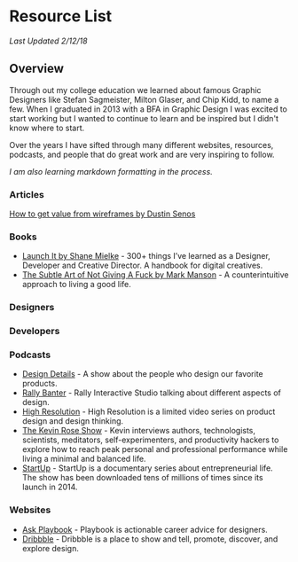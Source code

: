 # Resource List
*Last Updated 2/12/18*


## Overview
Through out my college education we learned about famous Graphic Designers like Stefan Sagmeister, Milton Glaser, and Chip Kidd, to name a few. When I graduated in 2013 with a BFA in Graphic Design I was excited to start working but I wanted to continue to learn and be inspired but I didn't know where to start.

Over the years I have sifted through many different websites, resources, podcasts, and people that do great work and are very inspiring to follow.

*I am also learning markdown formatting in the process.*


### Articles
[How to get value from wireframes by Dustin Senos](https://medium.com/@dustin/how-to-get-value-from-wireframes-f40c2cf27960)


### Books
- [Launch It by Shane Mielke](https://shanemielke.myshopify.com/products/launch-it-ebook) - 300+ things I’ve learned as a Designer, Developer and Creative Director. A handbook for digital creatives.
- [The Subtle Art of Not Giving A Fuck by Mark Manson](https://markmanson.net/books/subtle-art) - A counterintuitive approach to living a good life.


### Designers


### Developers


### Podcasts
- [Design Details](https://spec.fm/podcasts/design-details) - A show about the people who design our favorite products.
- [Rally Banter](https://medium.com/rally-interactive/introducing-rally-banter-e427f552a294) - Rally Interactive Studio talking about different aspects of design. 
- [High Resolution](https://www.highresolution.design/) - High Resolution is a limited video series on product design and design thinking.
- [The Kevin Rose Show](https://www.kevinrose.com/) - Kevin interviews authors, technologists, scientists, meditators, self-experimenters, and productivity hackers to explore how to reach peak personal and professional performance while living a minimal and balanced life.
- [StartUp](https://www.gimletmedia.com/startup/) - StartUp is a documentary series about entrepreneurial life. The show has been downloaded tens of millions of times since its launch in 2014. 

### Websites
- [Ask Playbook](https://askplaybook.com/) - Playbook is actionable career advice for designers.
- [Dribbble](https://dribbble.com/) - Dribbble is a place to show and tell, promote, discover, and explore design.


